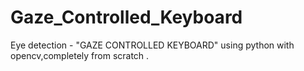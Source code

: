 # Gaze_Controlled_Keyboard
Eye detection - "GAZE CONTROLLED KEYBOARD" using python with opencv,completely from scratch .
